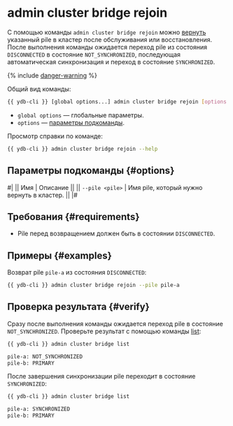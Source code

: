 # admin cluster bridge rejoin

С помощью команды `admin cluster bridge rejoin` можно [вернуть](../../../../concepts/bridge.md#rejoin) указанный pile в кластер после обслуживания или восстановления. После выполнения команды ожидается переход pile из состояния `DISCONNECTED` в состояние `NOT_SYNCHRONIZED`, последующая автоматическая синхронизация и переход в состояние `SYNCHRONIZED`.

{% include [danger-warning](../_includes/danger-warning.md) %}

Общий вид команды:

```bash
{{ ydb-cli }} [global options...] admin cluster bridge rejoin [options...]
```

* `global options` — глобальные параметры.
* `options` — [параметры подкоманды](#options).

Просмотр справки по команде:

```bash
{{ ydb-cli }} admin cluster bridge rejoin --help
```

## Параметры подкоманды {#options}

#|
|| Имя | Описание ||
|| `--pile <pile>` | Имя pile, который нужно вернуть в кластер. ||
|#

## Требования {#requirements}

- Pile перед возвращением должен быть в состоянии `DISCONNECTED`.

## Примеры {#examples}

Возврат pile `pile-a` из состояния `DISCONNECTED`:

```bash
{{ ydb-cli }} admin cluster bridge rejoin --pile pile-a
```

## Проверка результата {#verify}

Сразу после выполнения команды ожидается переход pile в состояние `NOT_SYNCHRONIZED`. Проверьте результат с помощью команды [list](list.md):

```bash
{{ ydb-cli }} admin cluster bridge list

pile-a: NOT_SYNCHRONIZED
pile-b: PRIMARY
```

После завершения синхронизации pile переходит в состояние `SYNCHRONIZED`:

```bash
{{ ydb-cli }} admin cluster bridge list

pile-a: SYNCHRONIZED
pile-b: PRIMARY
```
